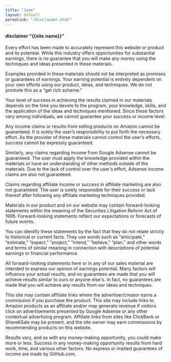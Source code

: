 ```yaml
---
title: "Jane"
layout: default
permalink: "/disclaimer.html"
---
```


#### disclaimer "{{site.name}}"
Every effort has been made to accurately represent this website or product and its potential. While this industry offers opportunities for substantial earnings, there is no guarantee that you will make any money using the techniques and ideas presented in these materials.

Examples provided in these materials should not be interpreted as promises or guarantees of earnings. Your earning potential is entirely dependent on your own efforts using our product, ideas, and techniques. We do not promote this as a “get rich scheme.”

Your level of success in achieving the results claimed in our materials depends on the time you devote to the program, your knowledge, skills, and the application of the ideas and techniques mentioned. Since these factors vary among individuals, we cannot guarantee your success or income level.

Any income claims or results from selling products on Amazon cannot be guaranteed. It is solely the user’s responsibility to put forth the necessary effort. As the provider of these materials cannot control the user’s efforts, success cannot be expressly guaranteed.

Similarly, any claims regarding income from Google Adsense cannot be guaranteed. The user must apply the knowledge provided within the materials or have an understanding of other methods outside of the materials. Due to the lack of control over the user’s effort, Adsense income claims are also not guaranteed.

Claims regarding affiliate income or success in affiliate marketing are also not guaranteed. The user is solely responsible for their success or lack thereof after following any affiliate marketing techniques provided.

Materials in our product and on our website may contain forward-looking statements within the meaning of the Securities Litigation Reform Act of 1995. Forward-looking statements reflect our expectations or forecasts of future events.

You can identify these statements by the fact that they do not relate strictly to historical or current facts. They use words such as “anticipate,” “estimate,” “expect,” “project,” “intend,” “believe,” “plan,” and other words and terms of similar meaning in connection with descriptions of potential earnings or financial performance.

All forward-looking statements here or in any of our sales material are intended to express our opinion of earnings potential. Many factors will influence your actual results, and no guarantees are made that you will achieve results similar to ours or anyone else's. In fact, no guarantees are made that you will achieve any results from our ideas and techniques.

This site may contain affiliate links where the advertiser/creator earns a commission if you purchase the product. This site may include links to Amazon products as an affiliate and/or may generate revenue if visitors click on advertisements presented by Google Adsense or any other contextual advertising program. Affiliate links from sites like ClickBank or ShareASale may be present, and the site owner may earn commissions by recommending products on this website.

Results vary, and as with any money-making opportunity, you could make more or less. Success in any money-making opportunity results from hard work, time, and various other factors. No express or implied guarantees of income are made by GitHub.com.
